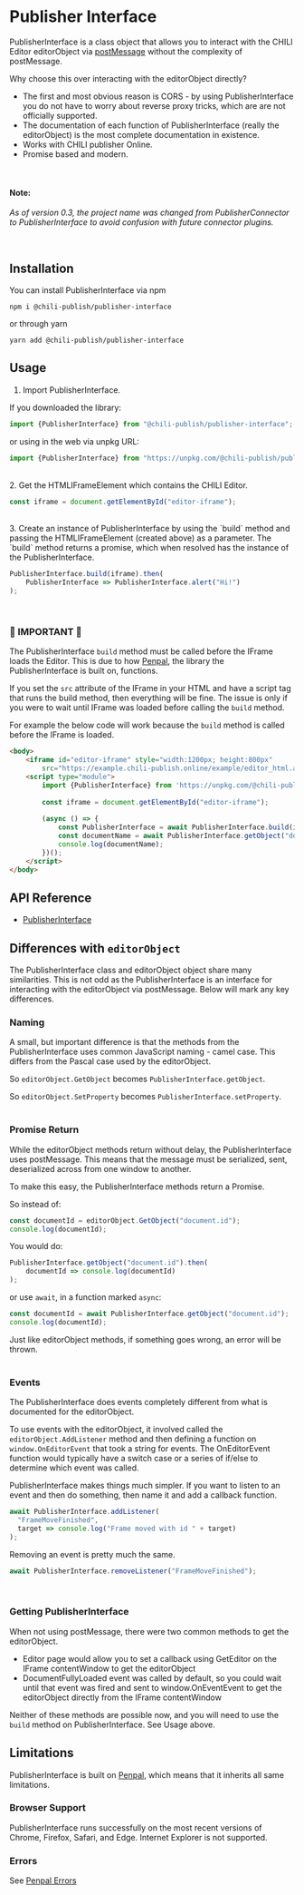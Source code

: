 # Publisher Interface

PublisherInterface is a class object that allows you to interact with the CHILI Editor editorObject via [postMessage](https://developer.mozilla.org/en-US/docs/Web/API/Window/postMessage) without
the complexity of postMessage.

Why choose this over interacting with the editorObject directly?

* The first and most obvious reason is CORS - by using PublisherInterface you do not have to worry about reverse proxy tricks, which are are not officially supported.
* The documentation of each function of PublisherInterface (really the editorObject) is the most complete documentation in existence.
* Works with CHILI publisher Online.
* Promise based and modern.

<br/>

#### Note:
*As of version 0.3, the project name was changed from PublisherConnector to PublisherInterface to avoid confusion with future connector plugins.*

<br/>

## Installation

You can install PublisherInterface via npm

`npm i @chili-publish/publisher-interface`

or through yarn

`yarn add @chili-publish/publisher-interface`

## Usage

1. Import PublisherInterface.

If you downloaded the library:
```javascript
import {PublisherInterface} from "@chili-publish/publisher-interface";
```

or using in the web via unpkg URL:

```javascript
import {PublisherInterface} from "https://unpkg.com/@chili-publish/publisher-interface@latest/dist/PublisherInterface.min.js";
```

<br/>
2. Get the HTMLIFrameElement which contains the CHILI Editor.

```javascript
const iframe = document.getElementById("editor-iframe");
```

<br/>
3. Create an instance of PublisherInterface by using the `build` method and passing the HTMLIFrameElement (created above)
   as a parameter. The `build` method returns a promise, which when resolved has the instance of the PublisherInterface.

```javascript
PublisherInterface.build(iframe).then(
    PublisherInterface => PublisherInterface.alert("Hi!")
);
```

<br/>

### 🚨️ IMPORTANT 🛑

The PublisherInterface `build` method must be called before the IFrame loads the Editor. This is due to
how [Penpal](https://github.com/Aaronius/penpal), the library the PublisherInterface is built on, functions.

If you set the `src` attribute of the IFrame in your HTML and have a script tag that runs the build method, then
everything will be fine. The issue is only if you were to wait until IFrame was loaded before calling the `build`
method.

For example the below code will work because the `build` method is called before the IFrame is loaded.

```html
<body>
    <iframe id="editor-iframe" style="width:1200px; height:800px"
        src="https://example.chili-publish.online/example/editor_html.aspx?doc=3d178228-a9b9-49d0-90d9-c1c8f8b67f05&apiKey=Sczs1ruhiZcaFiqg0G07gMFMq07X+SG2o8KlW8oAeZGvqoB1a0YvkbeZU1wJK15aIhANgZmhg+13NQlxpBEq7Q=="></iframe>
    <script type="module">
        import {PublisherInterface} from 'https://unpkg.com/@chili-publish/publisher-interface@latest/dist/PublisherInterface.min.js';
    
        const iframe = document.getElementById("editor-iframe");
    
        (async () => {
            const PublisherInterface = await PublisherInterface.build(iframe);
            const documentName = await PublisherInterface.getObject("document.name");
            console.log(documentName);
        })();
    </script>
</body>
```

## API Reference

- [PublisherInterface](/docs/index.html)

## Differences with `editorObject`

The PublisherInterface class and editorObject object share many similarities. This is not odd as the PublisherInterface is an
interface for interacting with the editorObject via postMessage. Below will mark any key differences.

### Naming

A small, but important difference is that the methods from the PublisherInterface uses common JavaScript naming - camel
case. This differs from the Pascal case used by the editorObject.

So `editorObject.GetObject` becomes `PublisherInterface.getObject`.

So `editorObject.SetProperty` becomes `PublisherInterface.setProperty`.
<br/>
<br/>

### Promise Return

While the editorObject methods return without delay, the PublisherInterface uses postMessage. This means that the message
must be serialized, sent, deserialized across from one window to another.

To make this easy, the PublisherInterface methods return a Promise.

So instead of:

```javascript
const documentId = editorObject.GetObject("document.id");
console.log(documentId);
```

You would do:

```javascript
PublisherInterface.getObject("document.id").then(
    documentId => console.log(documentId)
);
```

or use `await`, in a function marked `async`:

```javascript
const documentId = await PublisherInterface.getObject("document.id");
console.log(documentId);
```

Just like editorObject methods, if something goes wrong, an error will be thrown.
<br/>
<br/>

### Events

The PublisherInterface does events completely different from what is documented for the editorObject.

To use events with the editorObject, it involved called the `editorObject.AddListener` method and then defining a
function on `window.OnEditorEvent` that took a string for events. The OnEditorEvent function would typically have a
switch case or a series of if/else to determine which event was called.

PublisherInterface makes things much simpler. If you want to listen to an event and then do something, then name it and add
a callback function.

```javascript
await PublisherInterface.addListener(
  "FrameMoveFinished", 
  target => console.log("Frame moved with id " + target)
);
```

Removing an event is pretty much the same.

```javascript
await PublisherInterface.removeListener("FrameMoveFinished");
```

<br/>

### Getting PublisherInterface

When not using postMessage, there were two common methods to get the editorObject.

* Editor page would allow you to set a callback using GetEditor on the IFrame contentWindow to get the editorObject
* DocumentFullyLoaded event was called by default, so you could wait until that event was fired and sent to
  window.OnEventEvent to get the editorObject directly from the IFrame contentWindow

Neither of these methods are possible now, and you will need to use the `build` method on PublisherInterface. See Usage
above.
<br/>

## Limitations

PublisherInterface is built on [Penpal](https://github.com/Aaronius/penpal), which means that it inherits all same
limitations.

### Browser Support

PublisherInterface runs successfully on the most recent versions of Chrome, Firefox, Safari, and Edge. Internet Explorer is
not supported.

### Errors

See [Penpal Errors](https://github.com/Aaronius/penpal#errors)
